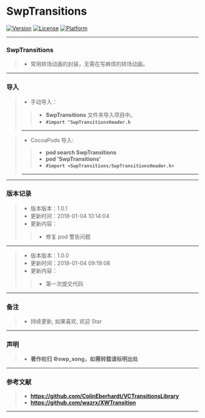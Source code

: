 # SwpTransitions

[![Version](https://img.shields.io/cocoapods/v/SwpTransitions.svg?style=flat)](http://cocoapods.org/pods/SwpTransitions) [![License](https://img.shields.io/cocoapods/l/SwpTransitions.svg?style=flat)](http://cocoapods.org/pods/SwpTransitions) [![Platform](https://img.shields.io/cocoapods/p/SwpTransitions.svg?style=flat)](http://cocoapods.org/pods/SwpTransitions)

-------

### SwpTransitions

> * 常用转场动画的封装，无需在写麻烦的转场动画。

-------


### 导入

> * 手动导入：
> 
>> * **SwpTransitions** 文件夹导入项目中。
>> * **`#import "SwpTransitionsHeader.h`**
>> 
> -------

> * CocoaPods 导入:
> 
>> * **pod search SwpTransitions**
>> * **pod 'SwpTransitions'**
>> * **`#import <SwpTransitions/SwpTransitionsHeader.h>`**
>> 
> -------

-------

### 版本记录

> * 版本版本：1.0.1
> * 更新时间：2018-01-04 10:14:04
> * 更新内容：
> 
>> * 修复 pod 警告问题

-------

> * 版本版本：1.0.0
> * 更新时间：2018-01-04 09:19:08
> * 更新内容：
> 
>> * 第一次提交代码

-------

### 备注

> * 持续更新, 如果喜欢, 欢迎 Star

-------

### 声明

 > * **著作权归 ©swp_song，如需转载请标明出处**

-------

### 参考文献

> * **https://github.com/ColinEberhardt/VCTransitionsLibrary**
> * **https://github.com/wazrx/XWTransition**
> 
-------


